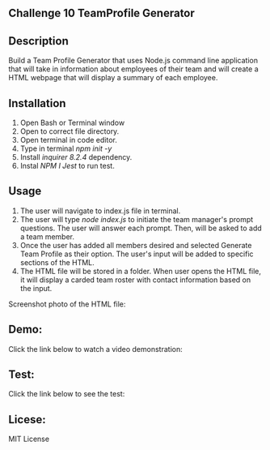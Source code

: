 ## Challenge 10 TeamProfile Generator

## Description
Build a Team Profile Generator that uses Node.js command line application that will take in information about employees of their team and will create a HTML webpage that will display a summary of each employee.

## Installation
1. Open Bash or Terminal window
2. Open to correct file directory.
3. Open terminal in code editor.
4. Type in terminal <i> npm init -y </i>
5. Install <i> inquirer 8.2.4 </i> dependency.
7. Instal <i> NPM I Jest </i> to run test.


## Usage
1. The user will navigate to index.js file in terminal.
2. The user will type <i> node index.js </i> to initiate the team manager's prompt questions. The user will answer each prompt. Then, will be asked to add a team member.
3. Once the user has added all members desired and selected Generate Team Profile as their option. The user's input will be added to specific sections of the HTML.
4. The HTML file will be stored in a folder. When user opens the HTML file, it will display a carded team roster with contact information based on the input.

Screenshot photo of the HTML file:


 

## Demo:
Click the link below to watch a video demonstration:



## Test:
Click the link below to see the test:


## Licese:
MIT License


